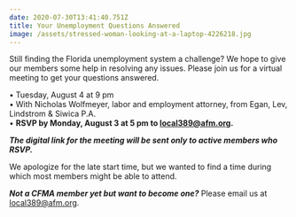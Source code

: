 ```yaml
---
date: 2020-07-30T13:41:40.751Z
title: Your Unemployment Questions Answered
image: /assets/stressed-woman-looking-at-a-laptop-4226218.jpg
---
```

Still finding the Florida unemployment system a challenge? We hope to give our members some help in resolving any issues. Please join us for a virtual meeting to get your questions answered. 

•	Tuesday, August 4 at 9 pm\
•	With Nicholas Wolfmeyer, labor and employment attorney, from Egan, Lev, Lindstrom & Siwica P.A.\
•	**RSVP by Monday, August 3 at 5 pm to local389@afm.org.** 

_**The digital link for the meeting will be sent only to active members who RSVP.**_

We apologize for the late start time, but we wanted to find a time during which most members might be able to attend. 

_**Not a CFMA member yet but want to become one?**_ Please email us at local389@afm.org.
